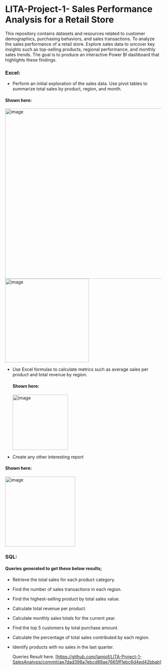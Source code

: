 # LITA-Project-1- Sales Performance Analysis for a Retail Store 
This repository contains datasets and resources related to customer demographics, purchasing behaviors, and sales transactions.
To analyze the sales performance of a retail store. Explore sales data to uncover key insights such as top-selling products, regional performance, and monthly sales trends. The goal is to produce an interactive Power BI dashboard that highlights these findings.

### Excel:
- Perform an initial exploration of the sales data. Use pivot tables to summarize total sales by product, region, and month.

#### Shown here:
<img width="548" alt="image" src="https://github.com/user-attachments/assets/ad4668b3-025f-4a9e-9b15-d5937c8a0acc">

<img width="269" alt="image" src="https://github.com/user-attachments/assets/cb9cadf5-b088-4d4d-b4e6-8f4c5eb42683">

- Use Excel formulas to calculate metrics such as average sales per product and total revenue by region.

  #### Shown here:

  <img width="178" alt="image" src="https://github.com/user-attachments/assets/791a754e-13f4-4a11-a315-1dd95028f56b">

- Create any other interesting report

#### Shown here:
<img width="225" alt="image" src="https://github.com/user-attachments/assets/73f034a9-7224-4562-9308-b093e81a7f48">


### SQL: 
 #### Queries generated to get these below results;

- Retrieve the total sales for each product category. 
- Find the number of sales transactions in each region. 
- Find the highest-selling product by total sales value. 
- Calculate total revenue per product. 
- Calculate monthly sales totals for the current year. 
- Find the top 5 customers by total purchase amount. 
- Calculate the percentage of total sales contributed by each region. 
- Identify products with no sales in the last quarter.

  Queries Result here.
  [https://github.com/Iamjof/LITA-Project-1-SalesAnalysis/commit/ae7dad398a7ebcd89ae7665ff1ebc6d4ed42bbab]

